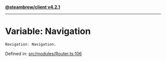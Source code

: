 [**@steambrew/client v4.2.1**](../README.md)

***

# Variable: Navigation

```ts
Navigation: Navigation;
```

Defined in: [src/modules/Router.ts:106](https://github.com/shdwmtr/plugutil/blob/b52230e3bd417b9353d983856323dee8a90c4f70/client/src/modules/Router.ts#L106)
